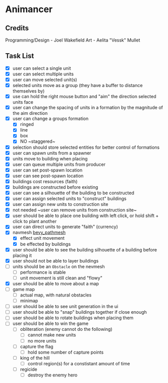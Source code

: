 # Animancer

## Credits
Programming/Design - Joel Wakefield
Art - Aelita "Vessk" Mullet

## Task List
- [x] user can select a single unit
- [x] user can select multiple units
- [x] user can move selected unit(s)
- [x] selected units move as a group (they have a buffer to distance themselves by)
- [x] use can hold the right mouse button and "aim" the direction selected units face
- [x] user can change the spacing of units in a formation by the magnitude of the aim direction
- [x] user can change a groups formation 
  - [x] ringed
  - [x] line
  - [x] box
  - [x] NO ~staggered~
- [x] selection should store selected entities for better control of formations
- [x] user can spawn units from a spawner
- [x] units move to building when placing
- [x] user can queue multiple units from producer
- [x] user can set post-spawn location
- [x] user can see post-spawn location
- [x] buildings cost resources (faith)
- [x] buildings are constructed before existing
- [x] user can see a silhouette of the building to be constructed
- [x] user can assign selected units to "construct" buildings
- [x] user can assign new units to construction site
- [x] not needed ~user can remove units from construction site~
- [x] user should be able to place one building with left click, or hold shift + click to plant another
- [x] user can direct units to generate "faith" (currency)
- [x] navmesh [bevy_pathmesh](https://docs.rs/bevy_pathmesh/latest/bevy_pathmesh/)
  - [x] effect unit movement
  - [x] be effected by buildings
- [x] user should be able to see the building silhouette of a building before placing it
- [x] user should not be able to layer buildings
- [ ] units should be an `Obstacle` on the nevmesh
  - [ ] performance is stable
  - [ ] unit movement is still clean and "flowy"
- [x] user should be able to move about a map
- [ ] game map
  - [ ] actual map, with natural obstacles
  - [ ] minimap
- [ ] user should be able to see unit generation in the ui
- [ ] user should be able to "snap" buildings together if close enough
- [ ] user should be able to rotate buildings when placing them
- [ ] user should be able to win the game
  - [ ] obliteration (enemy cannot do the following)
    - [ ] cannot make new units
    - [ ] no more units
  - [ ] capture the flag
    - [ ] hold some number of capture points
  - [ ] king of the hill
    - [ ] control region(s) for a constistant amount of time
  - [ ] regicide
    - [ ] destroy the enemy hero
